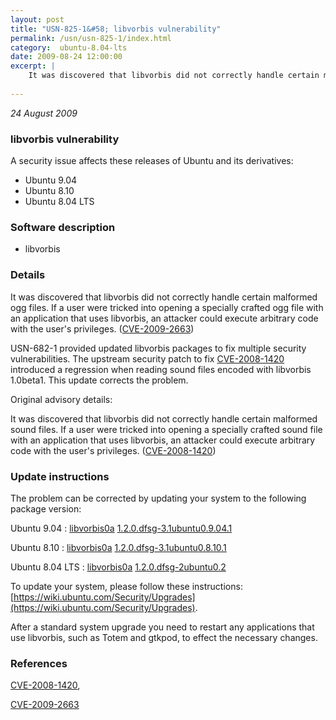 ```yaml
---
layout: post
title: "USN-825-1&#58; libvorbis vulnerability"
permalink: /usn/usn-825-1/index.html
category:  ubuntu-8.04-lts
date: 2009-08-24 12:00:00
excerpt: |
    It was discovered that libvorbis did not correctly handle certain malformed ogg files. If a user were tricked into opening a specially crafted ogg file with an application that uses libvorbis, an attacker could execute arbitrary code with the user&#39;s privileges. ([CVE-2009-2663](http://people.ubuntu.com/~ubuntu-security/cve/CVE-2009-2663))
    
--- 
```

 
 

*24 August 2009*

### libvorbis vulnerability

A security issue affects these releases of Ubuntu and its derivatives:

* Ubuntu 9.04
* Ubuntu 8.10
* Ubuntu 8.04 LTS

### Software description

* libvorbis 

### Details

It was discovered that libvorbis did not correctly handle certain malformed ogg files. If a user were tricked into opening a specially crafted ogg file with an application that uses libvorbis, an attacker could execute arbitrary code with the user&#39;s privileges. ([CVE-2009-2663](http://people.ubuntu.com/~ubuntu-security/cve/CVE-2009-2663))

USN-682-1 provided updated libvorbis packages to fix multiple security vulnerabilities. The upstream security patch to fix [CVE-2008-1420](http://people.ubuntu.com/~ubuntu-security/cve/CVE-2008-1420) introduced a regression when reading sound files encoded with libvorbis 1.0beta1. This update corrects the problem.

Original advisory details:

 It was discovered that libvorbis did not correctly handle certain malformed sound files. If a user were tricked into opening a specially crafted sound file with an application that uses libvorbis, an attacker could execute arbitrary code with the user&#39;s privileges. ([CVE-2008-1420](http://people.ubuntu.com/~ubuntu-security/cve/CVE-2008-1420)) 

### Update instructions

The problem can be corrected by updating your system to the following package version:

Ubuntu 9.04
 : [libvorbis0a](https://launchpad.net/ubuntu/+source/libvorbis) <span> [1.2.0.dfsg-3.1ubuntu0.9.04.1](https://launchpad.net/ubuntu/+source/libvorbis/1.2.0.dfsg-3.1ubuntu0.9.04.1) </span> 

Ubuntu 8.10
 : [libvorbis0a](https://launchpad.net/ubuntu/+source/libvorbis) <span> [1.2.0.dfsg-3.1ubuntu0.8.10.1](https://launchpad.net/ubuntu/+source/libvorbis/1.2.0.dfsg-3.1ubuntu0.8.10.1) </span> 

Ubuntu 8.04 LTS
 : [libvorbis0a](https://launchpad.net/ubuntu/+source/libvorbis) <span> [1.2.0.dfsg-2ubuntu0.2](https://launchpad.net/ubuntu/+source/libvorbis/1.2.0.dfsg-2ubuntu0.2) </span> 

To update your system, please follow these instructions: [https://wiki.ubuntu.com/Security/Upgrades](https://wiki.ubuntu.com/Security/Upgrades).

After a standard system upgrade you need to restart any applications that use libvorbis, such as Totem and gtkpod, to effect the necessary changes. 

### References

 
 [CVE-2008-1420](http://people.ubuntu.com/~ubuntu-security/cve/CVE-2008-1420), 

 [CVE-2009-2663](http://people.ubuntu.com/~ubuntu-security/cve/CVE-2009-2663)
 

